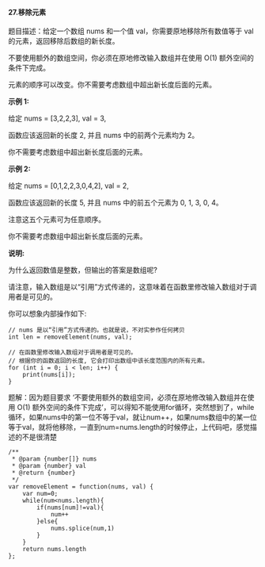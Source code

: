 #### 27.移除元素

题目描述：给定一个数组 nums 和一个值 val，你需要原地移除所有数值等于 val 的元素，返回移除后数组的新长度。

不要使用额外的数组空间，你必须在原地修改输入数组并在使用 O(1) 额外空间的条件下完成。

元素的顺序可以改变。你不需要考虑数组中超出新长度后面的元素。

**示例 1:**

给定 nums = [3,2,2,3], val = 3,

函数应该返回新的长度 2, 并且 nums 中的前两个元素均为 2。

你不需要考虑数组中超出新长度后面的元素。

**示例 2:**

给定 nums = [0,1,2,2,3,0,4,2], val = 2,

函数应该返回新的长度 5, 并且 nums 中的前五个元素为 0, 1, 3, 0, 4。

注意这五个元素可为任意顺序。

你不需要考虑数组中超出新长度后面的元素。

**说明:**

为什么返回数值是整数，但输出的答案是数组呢?

请注意，输入数组是以“引用”方式传递的，这意味着在函数里修改输入数组对于调用者是可见的。

你可以想象内部操作如下:

```
// nums 是以“引用”方式传递的。也就是说，不对实参作任何拷贝
int len = removeElement(nums, val);

// 在函数里修改输入数组对于调用者是可见的。
// 根据你的函数返回的长度, 它会打印出数组中该长度范围内的所有元素。
for (int i = 0; i < len; i++) {
    print(nums[i]);
}
```

题解：因为题目要求   ‘不要使用额外的数组空间，必须在原地修改输入数组并在使用 O(1) 额外空间的条件下完成’，可以得知不能使用for循环，突然想到了，while循环，如果nums中的第一位不等于val，就让num++，如果nums数组中的某一位等于val，就将他移除，一直到num=nums.length的时候停止，上代码吧，感觉描述的不是很清楚

```
/**
 * @param {number[]} nums
 * @param {number} val
 * @return {number}
 */
var removeElement = function(nums, val) {
    var num=0;
    while(num<nums.length){
        if(nums[num]!=val){
        	num++
        }else{
        	nums.splice(num,1)
        }
    }
    return nums.length
};

```

